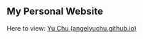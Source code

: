 ## My Personal Website

Here to view: [Yu Chu (angelyuchu.github.io)](https://angelyuchu.github.io/en/)